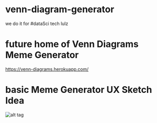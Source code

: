 # venn-diagram-generator
we do it for #dataSci tech lulz

# future home of Venn Diagrams Meme Generator

https://venn-diagrams.herokuapp.com/

# basic Meme Generator UX Sketch Idea

![alt tag](https://github.com/RandomFractals/venn-diagram-generator/blob/master/screens/vennDiagramsMemeGeneratorSketchIdea.jpg)
